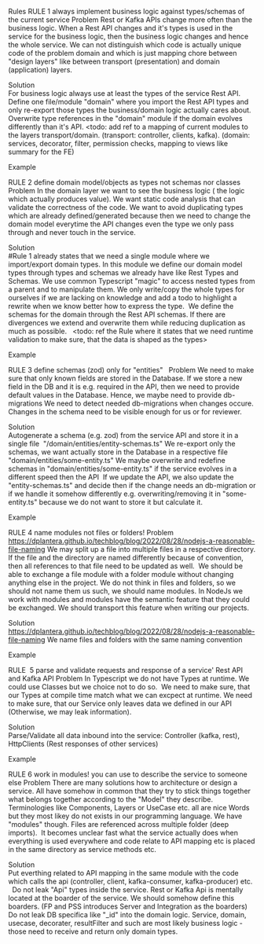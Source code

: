 Rules
RULE 1	always implement business logic against types/schemas of the current service
Problem	
Rest or Kafka APIs change more often than the business logic. When a Rest API changes and it's types is used in the service for the business logic, then the business logic changes and hence the whole service.
We can not distinguish which code is actually unique code of the problem domain and which is just mapping chore between "design layers" like between transport (presentation) and domain (application) layers.

Solution	
For business logic always use at least the types of the service Rest API. 
Define one file/module "domain" where you import the Rest API types and only re-export those types the business/domain logic actually cares about.
Overwrite type references in the "domain" module if the domain evolves differently than it's API.
<todo: add ref to a mapping of current modules to the layers transport/domain. (transport: controller, clients, kafka). (domain: services, decorator, filter, permission checks, mapping to views like summary for the FE) 

Example	

RULE 2	define domain model/objects as types not schemas nor classes
Problem	
In the domain layer we want to see the business logic ( the logic which actually produces value).
We want static code analysis that can validate the correctness of the code.
We want to avoid duplicating types which are already defined/generated because then we need to change the domain model everytime the API changes even the type we only pass through and never touch in the service.

Solution	
#Rule 1 already states that we need a single module where we import/export domain types. In this module we define our domain model types through types and schemas we already have like Rest Types and Schemas.
We use common Typescript "magic" to access nested types from a parent and to manipulate them. We only write/copy the whole types for ourselves if we are lacking on knowledge and add a todo to highlight a rewrite when we know better how to express the type. 
We define the schemas for the domain through the Rest API schemas. If there are divergences we extend and overwrite them while reducing duplication as much as possible.  
<todo: ref the Rule where it states that we need runtime validation to make sure, that the data is shaped as the types>

Example	





RULE 3	define schemas (zod) only for "entities"  
Problem	
We need to make sure that only known fields are stored in the Database. If we store a new field in the DB and it is e.g. required in the API, then we need to provide default values in the Database. Hence, we maybe need to provide db-migrations
We need to detect needed db-migrations when changes occure. Changes in the schema need to be visible enough for us or for reviewer. 

Solution	
Autogenerate a schema (e.g. zod) from the service API and store it in a single file  "/domain/entities/entity-schemas.ts"
We re-export only the schemas, we want actually store in the Database in a respective file "domain/entities/some-entity.ts"
We maybe overwrite and redefine schemas in "domain/entities/some-entity.ts" if the service evolves in a different speed then the API 
If we update the API, we also update the "entity-schemas.ts" and decide then if the change needs an db-migration or if we handle it somehow differently e.g. overwriting/removing it in "some-entity.ts" because we do not want to store it but calculate it.

Example	





RULE 4	name modules not files or folders!
Problem	
https://dplantera.github.io/techblog/blog/2022/08/28/nodejs-a-reasonable-file-naming
We may split up a file into multiple files in a respective directory. If the file and the directory are named differently because of convention, then all references to that file need to be updated as well. 
We should be able to exchange a file module with a folder module without changing anything else in the project.
We do not think in files and folders, so we should not name them us such, we should name modules.
In NodeJs we work with modules and modules have the semantic feature that they could be exchanged. We should transport this feature when writing our projects.

Solution	
https://dplantera.github.io/techblog/blog/2022/08/28/nodejs-a-reasonable-file-naming
We name files and folders with the same naming convention

Example	





RULE  5	parse and validate requests and response of a service' Rest API and Kafka API
Problem	
In Typescript we do not have Types at runtime. We could use Classes but we choice not to do so. 
We need to make sure, that our Types at compile time match what we can excpect at runtime.
We need to make sure, that our Service only leaves data we defined in our API (Otherwise, we may leak information).

Solution	
Parse/Validate all data inbound into the service: Controller (kafka, rest), HttpClients (Rest responses of other services)

Example	





RULE 6	work in modules! you can use to describe the service to someone else
Problem	
There are many solutions how to architecture or design a service. All have somehow in common that they try to stick things together what belongs together according to the "Model" they describe.
Terminologies like Components, Layers or UseCase etc. all are nice Words but they most likey do not exists in our programming language. We have "modules" though.
Files are referenced across multiple folder (deep imports). 
It becomes unclear fast what the service actually does when everything is used everywhere and code relate to API mapping etc is placed in the same directory as service methods etc. 

Solution	
Put everthing related to API mapping in the same module with the code which calls the api (controller, client, kafka-consumer, kafka-producer) etc.   
Do not leak "Api" types inside the service. Rest or Kafka Api is mentally located at the boarder of the service. We should somehow define this boarders. (FP and PSS introduces Server and Integration as the boarders)  
Do not leak DB specifica like "_id" into the domain logic.
Service, domain, usecase, decorater, resultFilter and such are most likely business logic - those need to receive and return only domain types. 
